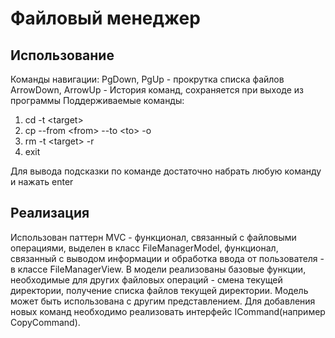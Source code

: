 # Файловый менеджер
## Использование
Команды навигации:
PgDown, PgUp - прокрутка списка файлов
ArrowDown, ArrowUp - История команд, сохраняется при выходе из программы
Поддерживаемые команды:
1. cd -t \<target\>
2. cp --from \<from\> --to \<to\> -o
3. rm -t \<target\> -r
4. exit

Для вывода подсказки по команде достаточно набрать любую команду и нажать enter

## Реализация
Использован паттерн MVC - функционал, связанный с файловыми операциями, выделен в класс FileManagerModel, функционал, связанный с выводом информации и обработка ввода от пользователя - в классе FileManagerView.
В модели реализованы базовые функции, необходимые для других файловых операций - смена текущей директории, получение списка файлов текущей директории.
Модель может быть использована с другим представлением. Для добавления новых команд необходимо реализовать интерфейс ICommand(например CopyCommand).